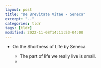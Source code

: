 ```yaml
---
layout: post
title: "De Brevitate Vitae - Seneca"
excerpt: ".."
categories: tldr
tags: [tldr]
modified: 2022-11-08T14:11:53-04:00
---
```


- On the Shortness of Life by Seneca

  * The part of life we really live is small.
  * 
